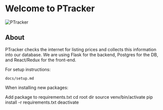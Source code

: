 # Welcome to PTracker
![PTracker](https://www.seanngpack.com/static/0973311964f2f18a26820b61f3e09d51/64f9b/PTracker.jpg)

## About
PTracker checks the internet for listing prices and collects this information into our database.
We are using Flask for the backend, Postgres for the DB, and React/Redux for the front-end.

For setup instructions:

    docs/setup.md

When installing new packages:

Add package to requirements.txt
cd root dir
source venv/bin/activate
pip install -r requirements.txt
deactivate
